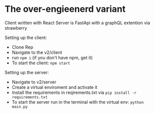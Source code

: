 # The over-engieenerd variant

Client written with React
Server is FastApi with a graphQL extention via strawberry

Setting up the client:
 * Clone Rep
 * Navigate to the v2/client
 * run `npm i` (if you don't have npm, get it)
 * To start the client: `npm start`

Setting up the server:
 * Navigate to v2/server
 * Create a virtual enviroment and activate it
 * Install the requirements in reqirements.txt via `pip install -r requirements.txt`
 * To start the server run in the terminal with the virtual env: `python main.py`
